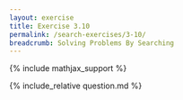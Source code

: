```yaml
---
layout: exercise
title: Exercise 3.10
permalink: /search-exercises/3-10/
breadcrumb: Solving Problems By Searching
---
```


{% include mathjax_support %}

<div><i class="arrow-up" data-chapter="search-exercises" data-exercise="ex_10" data-rating="0"></i></div>
{% include_relative question.md %}
